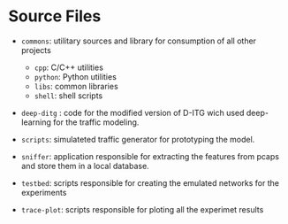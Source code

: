 # Source Files

- `commons`: utilitary sources and library for consumption of all other projects
	- `cpp`: C/C++ utilities
	- `python`: Python utilities
	- `libs`: common libraries
	- `shell`: shell scripts

- `deep-ditg` : code for the modified version of D-ITG wich used deep-learning for the traffic modeling.

- `scripts`: simulateted traffic generator for prototyping the model.

- `sniffer`: application responsible for extracting the features from pcaps and store them in a local database.

- `testbed`:  scripts responsible for creating the emulated networks for the experiments

- `trace-plot`: scripts responsible for ploting all the experimet results

 


